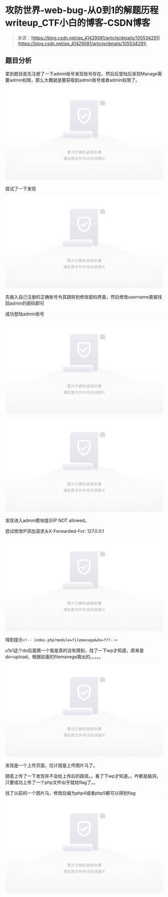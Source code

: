 <!--yml
category: 未分类
date: 2022-04-26 14:54:23
-->

# 攻防世界-web-bug-从0到1的解题历程writeup_CTF小白的博客-CSDN博客

> 来源：[https://blog.csdn.net/qq_41429081/article/details/105534291](https://blog.csdn.net/qq_41429081/article/details/105534291)

## 题目分析

拿到题目首先注册了一下admin账号发现账号存在。然后后登陆后发现Manage需要admin权限，那么大概就是要获取到admin账号或者admin权限了。

![图片](img/654005a6228e16e094983a5275e9641b.png)

尝试了一下发现

![图片](img/ddd36a87c9e0921e4220cad4bcf76250.png)

先输入自己注册的正确账号令其跳转到修改密码界面，然后修改username直接找回admin的密码即可

成功登陆admin账号

![图片](img/d55803b29573a52df5b5b011f82dd445.png)

![图片](img/61574eddcc21da180c4be5114d2b9aa3.png)

发现进入admin模块提示IP NOT allowed。

尝试修改IP添加请求头X-Forwarded-For: 127.0.0.1

![图片](img/1991bdf9b9dab0d8dedd5350f75c21ad.png)

得到提示`<!-- index.php?module=filemanage&do=???-->`

u1s1这个do后面猜一个我是真的没有猜到，找了一下wp才知道，原来是do=upload，根据前面的filemanege猜出的。。。。。

![图片](img/ecfa9edc3a07d5875fdad4f5ee6b85a8.png)

发现是一个上传页面，估计就是上传图片马了。

随意上传了一下发现并不会给上传后的路径。。看了下wp才知道。。咋都是脑洞，只要成功上传了一个php文件似乎就给flag了。。

找了以前的一个图片马，修改后缀为php4或者php5都可以得到flag

![图片](img/724761180e55017074a2dd5bd9e6ce2d.png)